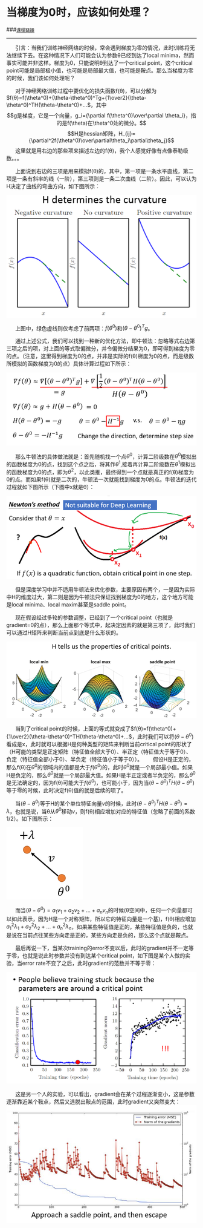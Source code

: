 ﻿# 当梯度为0时，应该如何处理？
###[`课程链接`](https://www.bilibili.com/video/av24015685/?p=4)

------

&#160;&#160;&#160;&#160;&#160;&#160;引言：当我们训练神经网络的时候，常会遇到梯度为零的情况，此时训练将无法继续下去。在这种情况下人们可能会认为参数θ已经到达了local minima，然而事实可能并非这样。梯度为0，只能说明θ到达了一个critical point，这个critical point可能是局部极小值，也可能是局部最大值，也可能是鞍点。那么当梯度为零的时候，我们该如何处理呢？

&#160;&#160;&#160;&#160;&#160;&#160;对于神经网络训练过程中要优化的损失函数f(θ)，可以分解为$f(θ)=f(\theta^0)+(\theta-\theta^0)^Tg+{1\over2}(\theta-\theta^0)^TH(\theta-\theta^0)+…$，其中
$$g是梯度，它是一个向量，g_i={\partial f(\theta^0)\over\partial \theta_i}，指的是f(\theta)在\theta^0处的微分。$$
$$H是hessian矩阵，H_{ij}={\partial^2f(\theta^0)\over\partial\theta_i\partial\theta_j}$$
&#160;&#160;&#160;&#160;&#160;&#160;这里就是用右边的那些项来描述左边的f(θ)，我个人感觉好像有点像泰勒级数。。。

&#160;&#160;&#160;&#160;&#160;&#160;上面说到右边的三项是用来模拟f(θ)的，其中，第一项是一条水平直线，第二项是一条有斜率的线（一阶），第三项则是一条二次曲线（二阶）。因此，可以认为H决定了曲线的弯曲方向，如下图所示：

![](https://github.com/YoranAtWhut/note/blob/master/MLDS_2018/when_gradients_are_zero/pic2.png)

&#160;&#160;&#160;&#160;&#160;&#160;上图中，绿色虚线则仅考虑了前两项：$f(θ^0)$和$(\theta-\theta^0)^Tg$。

&#160;&#160;&#160;&#160;&#160;&#160;通过上述公式，我们可以找到一种新的优化方法，即牛顿法：忽略等式右边第三项之后的项，对上面的等式取偏微分，并令偏微分结果为0，即可得到梯度为零的点。（注意，这里得到梯度为0的点，并非是实际的f(θ)梯度为0的点，而是级数所模拟的函数梯度为0的点）具体计算过程如下所示：

![](https://github.com/YoranAtWhut/note/blob/master/MLDS_2018/when_gradients_are_zero/pic3.png)

&#160;&#160;&#160;&#160;&#160;&#160;那么牛顿法的具体做法就是：首先随机找一个点$\theta^0$，计算二阶级数在$\theta^0$模拟出的函数梯度为0的点，找到这个点之后，将其作$\theta^1$,接着再计算二阶级数在$\theta^1$模拟出的函数梯度为0的点，即为$\theta^2$，以此类推，最终得到一个点就是真正的f(θ)梯度为0的点。而如果f(θ)就是二次的，牛顿法一次就能找到梯度为0的点。牛顿法的迭代过程就如下图所示（下图中x就是θ）：

![](https://github.com/YoranAtWhut/note/blob/master/MLDS_2018/when_gradients_are_zero/pic4.png)

&#160;&#160;&#160;&#160;&#160;&#160;但是深度学习中并不适用牛顿法来优化参数，主要原因有两个，一是因为实际中H的维度过大，第二则是因为牛顿法只保证找到梯度为0的地方，这个地方可能是local minima、local maxim甚至是saddle point。

&#160;&#160;&#160;&#160;&#160;&#160;现在假设经过多轮的参数调整，已经到了一个critical point（也就是gradient=0的点），那么上面那个等式中，起决定因素的就是第三项了，此时我们可以通过H矩阵来判断当前点到底是什么形状的。

![](https://github.com/YoranAtWhut/note/blob/master/MLDS_2018/when_gradients_are_zero/pic5.png)

&#160;&#160;&#160;&#160;&#160;&#160;当到了critical point的时候，上面的等式就变成了$f(θ)=f(\theta^0)+{1\over2}(\theta-\theta^0)^TH(\theta-\theta^0)+…$，此时我们可以将$(\theta-\theta^0)$看成是x，此时就可以根据H是何种类型的矩阵来判断当前critical point的形状了（H可能的类型是正定矩阵（特征值全部大于0）、半正定（特征值大于等于0）、负定（特征值全部小于0）、半负定（特征值小于等于0））。
&#160;&#160;&#160;&#160;&#160;&#160;假设H是正定的，那么f(θ)在$\theta^0$的领域内的值都是大于$f(\theta^0)$的，此时$\theta^0$就是一个局部最小值。如果H是负定的，那么$\theta^0$就是一个局部最大值。如果H是半正定或者半负定的，那么$\theta^0$是无法确定的，因为f(θ)可能大于$f(\theta^0)$，也可能小于，因为当$(\theta-\theta^0)^TH(\theta-\theta^0)$等于零的时候，此时决定f(θ)值的就是后续的项了。

&#160;&#160;&#160;&#160;&#160;&#160;当$(\theta-\theta^0)$等于H的某个单位特征向量$v$的时候，此时$(\theta-\theta^0)^TH(\theta-\theta^0)=\lambda$，也就是说，当θ从$\theta^0$移动$v$，则f(θ)相应增加对应的特征值（忽略了前面的系数1/2）。如下图所示：

![](https://github.com/YoranAtWhut/note/blob/master/MLDS_2018/when_gradients_are_zero/pic6.png)

&#160;&#160;&#160;&#160;&#160;&#160;而当$(\theta-\theta^0)=a_1v_1+a_2v_2+...+a_nv_n$的时候(θ空间中，任何一个向量都可以如此表示，因为H是一个对称矩阵，所以它的特征向量是一个基)，f(θ)相应增加$a_1^2\lambda_1+a_2^2\lambda_2+...+a_n^2\lambda_n$，如果某些特征值是正的，某些特征值是负的，也就是说在当前点往某些方向走是正的，某些方向走是负的，那么这个点就是鞍点。


&#160;&#160;&#160;&#160;&#160;&#160;最后再说一下，当某次training的error不变以后，此时的gradient并不一定等于零，也就是说此时参数并没有到达某个critical point，如下图是某个人做的实验，当error rate不变了之后，此时gradient的范数并不等于零：

![](https://github.com/YoranAtWhut/note/blob/master/MLDS_2018/when_gradients_are_zero/pic7.png)

&#160;&#160;&#160;&#160;&#160;&#160;这是另一个人的实验，可以看出，gradient会在某个过程逐渐变小，这是参数逐渐靠近某个鞍点，然后又逃脱出鞍点的范围，此时gradient又突然变大：
![](https://github.com/YoranAtWhut/note/blob/master/MLDS_2018/when_gradients_are_zero/pic8.png)